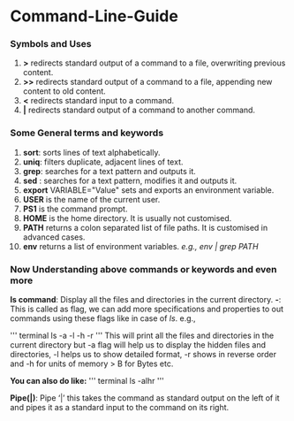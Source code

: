 # Command-Line-Guide

### Symbols and Uses
1. **>** redirects standard output of a command
to a file, overwriting previous content.
2. **>>** redirects standard output of a command
to a file, appending new content to old content.
3. **<** redirects standard input to a command.
4. **|** redirects standard output of a command to
another command.

### Some General terms and keywords
1. **sort**: sorts lines of text alphabetically.
2. **uniq**: filters duplicate, adjacent lines of text.
3. **grep**: searches for a text pattern and outputs it.
4. **sed** : searches for a text pattern, modifies it and outputs it.
5. **export** VARIABLE="Value" sets and exports an environment variable.
6. **USER** is the name of the current user.
7. **PS1** is the command prompt.
8. **HOME** is the home directory. It is usually not customised.
9. **PATH** returns a colon separated list of file paths. It is customised in advanced cases.
10. **env** returns a list of environment variables.
    *e.g., env | grep PATH*

### Now Understanding above commands or keywords and even more

**ls command**: Display all the files and directories in the current directory.
**-**: This is called as flag, we can add more specifications and properties to out commands using these flags like in case of *ls*. e.g.,

''' terminal
   ls -a -l -h -r 
'''
This will print all the files and directories in the current directory but -a flag will help us to display the hidden files and directories, -l helps us to show detailed format, -r shows in reverse order and -h for units of memory > B for Bytes etc.

**You can also do like:**
''' terminal
   ls -alhr
'''

**Pipe(|)**: Pipe ‘|’ this takes the command as standard output on the left of it and pipes it as a standard input to the command on its right.
